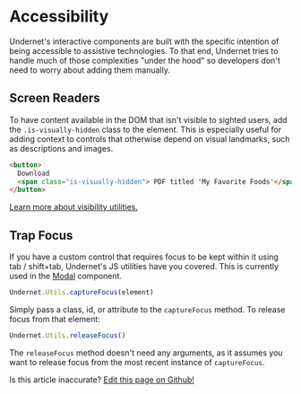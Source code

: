 # Accessibility</h1>

Undernet's interactive components are built with the specific intention of being accessible to assistive technologies. To that end, Undernet tries to handle much of those complexities "under the hood" so developers don't need to worry about adding them manually.

## Screen Readers

To have content available in the DOM that isn't visible to sighted users, add the `.is-visually-hidden` class to the element. This is especially useful for adding context to controls that otherwise depend on visual landmarks, such as descriptions and images.

```html
<button>
  Download
  <span class="is-visually-hidden"> PDF titled 'My Favorite Foods'</span>
</button>
```

[Learn more about visibility utilities.](/docs/utilities/visibility)

## Trap Focus

If you have a custom control that requires focus to be kept within it using tab / shift+tab, Undernet's JS utilities have you covered. This is currently used in the [Modal](/docs/components/modals) component.

```js
Undernet.Utils.captureFocus(element)
```

Simply pass a class, id, or attribute to the `captureFocus` method. To release focus from that element:

```js
Undernet.Utils.releaseFocus()
```

The `releaseFocus` method doesn't need any arguments, as it assumes you want to release focus from the most recent instance of `captureFocus`.

<p class="has-right-text">Is this article inaccurate? <a href="https://github.com/geotrev/undernet/tree/master/docs/accessibility">Edit this page on Github!</a></p>
